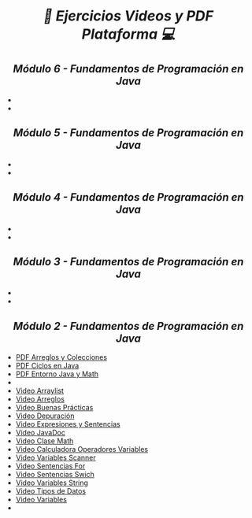 **_<h1 align="center">:vulcan_salute: Ejercicios Videos y PDF Plataforma :computer:</h1>_**
**_<h2 align="center">Módulo 6 - Fundamentos de Programación en Java</h2>_**

- []()
- []()

**_<h2 align="center">Módulo 5 - Fundamentos de Programación en Java</h2>_**

- []()
- []()

**_<h2 align="center">Módulo 4 - Fundamentos de Programación en Java</h2>_**

- []()
- []()

**_<h2 align="center">Módulo 3 - Fundamentos de Programación en Java</h2>_**

- []()
- []()

**_<h2 align="center">Módulo 2 - Fundamentos de Programación en Java</h2>_**

- [PDF Arreglos y Colecciones](https://github.com/KathyAlde21/ejerciciosPlataformaAppsMoviles/tree/master/src/Modulo_2/pdfArreglosyColecciones)
- [PDF Ciclos en Java](https://github.com/KathyAlde21/ejerciciosPlataformaAppsMoviles/tree/master/src/Modulo_2/pdfCiclosEnJava)
- [PDF Entorno Java y Math](https://github.com/KathyAlde21/ejerciciosPlataformaAppsMoviles/tree/master/src/Modulo_2/pdfEntornoJava)
- []()
- [Video Arraylist](https://github.com/KathyAlde21/ejerciciosPlataformaAppsMoviles/tree/master/src/Modulo_2/videoArrayList)
- [Video Arreglos](https://github.com/KathyAlde21/ejerciciosPlataformaAppsMoviles/tree/master/src/Modulo_2/videoArreglos)
- [Video Buenas Prácticas](https://github.com/KathyAlde21/ejerciciosPlataformaAppsMoviles/tree/master/src/Modulo_2/videoBuenasPracticas)
- [Video Depuración](https://github.com/KathyAlde21/ejerciciosPlataformaAppsMoviles/tree/master/src/Modulo_2/videoDepuracion)
- [Video Expresiones y Sentencias](https://github.com/KathyAlde21/ejerciciosPlataformaAppsMoviles/tree/Modulo_2/master/src/videoExpresionesySentenciasIf)
- [Video JavaDoc](https://github.com/KathyAlde21/ejerciciosPlataformaAppsMoviles/blob/master/src/Modulo_2/videoJavaDoc/JavaDocParametros.java)
- [Video Clase Math](https://github.com/KathyAlde21/ejerciciosPlataformaAppsMoviles/tree/master/src/Modulo_2/Modulo_2/videoMath)
- [Video Calculadora Operadores Variables](https://github.com/KathyAlde21/ejerciciosPlataformaAppsMoviles/Modulo_2/tree/master/src/videoOperadoresVariables)
- [Video Variables Scanner](https://github.com/KathyAlde21/ejerciciosPlataformaAppsMoviles/tree/master/src/Modulo_2/videoScanner)
- [Video Sentencias For](https://github.com/KathyAlde21/ejerciciosPlataformaAppsMoviles/tree/master/src/Modulo_2/videoSentenciasFor)
- [Video Sentencias Swich](https://github.com/KathyAlde21/ejerciciosPlataformaAppsMoviles/tree/master/src/Modulo_2/videoSentenciasSwich)
- [Video Variables String](https://github.com/KathyAlde21/ejerciciosPlataformaAppsMoviles/tree/master/src/Modulo_2/videoString)
- [Video Tipos de Datos](https://github.com/KathyAlde21/ejerciciosPlataformaAppsMoviles/tree/master/src/Modulo_2/videoTiposDeDatos)
- [Video Variables](https://github.com/KathyAlde21/ejerciciosPlataformaAppsMoviles/tree/master/src/Modulo_2/videoVariables)
- []()
